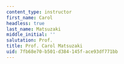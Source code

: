 ```yaml
---
content_type: instructor
first_name: Carol
headless: true
last_name: Matsuzaki
middle_initial: ''
salutation: Prof.
title: Prof. Carol Matsuzaki
uid: 7fb68e70-b501-d384-145f-ace93df771bb
---
```

